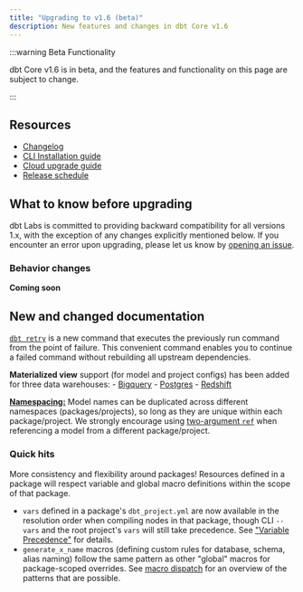 ```yaml
---
title: "Upgrading to v1.6 (beta)"
description: New features and changes in dbt Core v1.6
---
```


:::warning Beta Functionality

dbt Core v1.6 is in beta, and the features and functionality on this page are subject to change.

:::

## Resources

- [Changelog](https://github.com/dbt-labs/dbt-core/blob/main/CHANGELOG.md)
- [CLI Installation guide](/docs/core/installation)
- [Cloud upgrade guide](/docs/dbt-versions/upgrade-core-in-cloud)
- [Release schedule](https://github.com/dbt-labs/dbt-core/issues/7481)

## What to know before upgrading

dbt Labs is committed to providing backward compatibility for all versions 1.x, with the exception of any changes explicitly mentioned below. If you encounter an error upon upgrading, please let us know by [opening an issue](https://github.com/dbt-labs/dbt-core/issues/new).

### Behavior changes

**Coming soon**


## New and changed documentation

[`dbt retry`](/reference/commands/retry) is a new command that executes the previously run command from the point of failure. This convenient command enables you to continue a failed command without rebuilding all upstream dependencies. 

**Materialized view** support (for model and project configs) has been added for three data warehouses:
    - [Bigquery](/reference/resource-configs/bigquery-configs)
    - [Postgres](/reference/resource-configs/postgres-configs)
    - [Redshift](/reference/resource-configs/redshift-configs)

[**Namespacing:**](/faqs/Models/unique-model-names) Model names can be duplicated across different namespaces (packages/projects), so long as they are unique within each package/project. We strongly encourage using [two-argument `ref`](/reference/dbt-jinja-functions/ref#two-argument-variant) when referencing a model from a different package/project.

### Quick hits

More consistency and flexibility around packages! Resources defined in a package will respect variable and global macro definitions within the scope of that package.
- `vars` defined in a package's `dbt_project.yml` are now available in the resolution order when compiling nodes in that package, though CLI `--vars` and the root project's `vars` will still take precedence. See ["Variable Precedence"](/docs/build/project-variables#variable-precedence) for details.
- `generate_x_name` macros (defining custom rules for database, schema, alias naming) follow the same pattern as other "global" macros for package-scoped overrides. See [macro dispatch](/reference/dbt-jinja-functions/dispatch) for an overview of the patterns that are possible.
